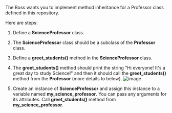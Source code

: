 The Boss wants you to implement method inheritance for a Professor class defined in this repository.

Here are steps:
1. Define a **ScienceProfessor** class.
2. The **ScienceProfessor** class should be a subclass of the **Professor** class. 
3. Define a **greet_students()** method in the **ScienceProfessor** class.
4. The **greet_students()** method should print the string "Hi everyone! It's a great day to study Science!" and then it should call the **greet_students()** method from the **Professor** (more details to below).
![image](https://github.com/ism-courses/OOP-Mini-Project-9/assets/152141243/7ffe5aee-4d8e-4b7d-94ad-8d7b83d3b18b)

5. Create an instance of **ScienceProfessor** and assign this instance to a variable named **my_science_professor**. You can pass any arguments for its attributes.
Call **greet_students()** method from **my_science_professor**.
